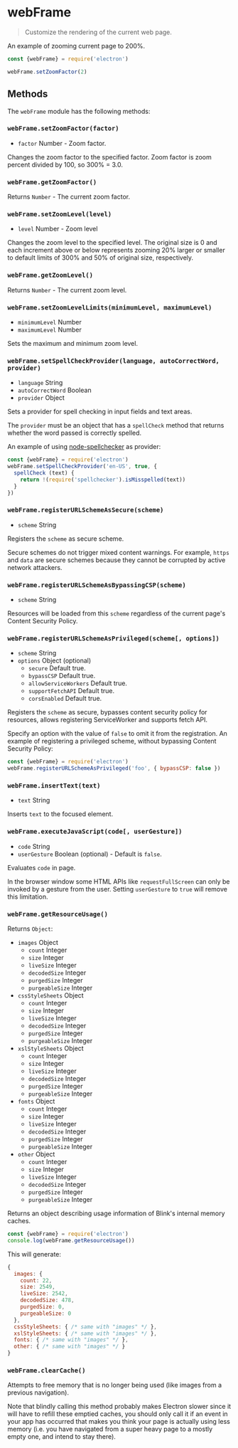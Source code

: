 # webFrame

> Customize the rendering of the current web page.

An example of zooming current page to 200%.

```javascript
const {webFrame} = require('electron')

webFrame.setZoomFactor(2)
```

## Methods

The `webFrame` module has the following methods:

### `webFrame.setZoomFactor(factor)`

* `factor` Number - Zoom factor.

Changes the zoom factor to the specified factor. Zoom factor is
zoom percent divided by 100, so 300% = 3.0.

### `webFrame.getZoomFactor()`

Returns `Number` - The current zoom factor.

### `webFrame.setZoomLevel(level)`

* `level` Number - Zoom level

Changes the zoom level to the specified level. The original size is 0 and each
increment above or below represents zooming 20% larger or smaller to default
limits of 300% and 50% of original size, respectively.

### `webFrame.getZoomLevel()`

Returns `Number` - The current zoom level.

### `webFrame.setZoomLevelLimits(minimumLevel, maximumLevel)`

* `minimumLevel` Number
* `maximumLevel` Number

Sets the maximum and minimum zoom level.

### `webFrame.setSpellCheckProvider(language, autoCorrectWord, provider)`

* `language` String
* `autoCorrectWord` Boolean
* `provider` Object

Sets a provider for spell checking in input fields and text areas.

The `provider` must be an object that has a `spellCheck` method that returns
whether the word passed is correctly spelled.

An example of using [node-spellchecker][spellchecker] as provider:

```javascript
const {webFrame} = require('electron')
webFrame.setSpellCheckProvider('en-US', true, {
  spellCheck (text) {
    return !(require('spellchecker').isMisspelled(text))
  }
})
```

### `webFrame.registerURLSchemeAsSecure(scheme)`

* `scheme` String

Registers the `scheme` as secure scheme.

Secure schemes do not trigger mixed content warnings. For example, `https` and
`data` are secure schemes because they cannot be corrupted by active network
attackers.

### `webFrame.registerURLSchemeAsBypassingCSP(scheme)`

* `scheme` String

Resources will be loaded from this `scheme` regardless of the current page's
Content Security Policy.

### `webFrame.registerURLSchemeAsPrivileged(scheme[, options])`

* `scheme` String
* `options` Object (optional)
  * `secure` Default true.
  * `bypassCSP` Default true.
  * `allowServiceWorkers` Default true.
  * `supportFetchAPI` Default true.
  * `corsEnabled` Default true.

Registers the `scheme` as secure, bypasses content security policy for resources,
allows registering ServiceWorker and supports fetch API.

Specify an option with the value of `false` to omit it from the registration.
An example of registering a privileged scheme, without bypassing Content Security Policy:

```javascript
const {webFrame} = require('electron')
webFrame.registerURLSchemeAsPrivileged('foo', { bypassCSP: false })
```

### `webFrame.insertText(text)`

* `text` String

Inserts `text` to the focused element.

### `webFrame.executeJavaScript(code[, userGesture])`

* `code` String
* `userGesture` Boolean (optional) - Default is `false`.

Evaluates `code` in page.

In the browser window some HTML APIs like `requestFullScreen` can only be
invoked by a gesture from the user. Setting `userGesture` to `true` will remove
this limitation.

### `webFrame.getResourceUsage()`

Returns `Object`:
* `images` Object
  * `count` Integer
  * `size` Integer
  * `liveSize` Integer
  * `decodedSize` Integer
  * `purgedSize` Integer
  * `purgeableSize` Integer
* `cssStyleSheets` Object
  * `count` Integer
  * `size` Integer
  * `liveSize` Integer
  * `decodedSize` Integer
  * `purgedSize` Integer
  * `purgeableSize` Integer
* `xslStyleSheets` Object
  * `count` Integer
  * `size` Integer
  * `liveSize` Integer
  * `decodedSize` Integer
  * `purgedSize` Integer
  * `purgeableSize` Integer
* `fonts` Object
  * `count` Integer
  * `size` Integer
  * `liveSize` Integer
  * `decodedSize` Integer
  * `purgedSize` Integer
  * `purgeableSize` Integer
* `other` Object
  * `count` Integer
  * `size` Integer
  * `liveSize` Integer
  * `decodedSize` Integer
  * `purgedSize` Integer
  * `purgeableSize` Integer

Returns an object describing usage information of Blink's internal memory
caches.

```javascript
const {webFrame} = require('electron')
console.log(webFrame.getResourceUsage())
```

This will generate:

```javascript
{
  images: {
    count: 22,
    size: 2549,
    liveSize: 2542,
    decodedSize: 478,
    purgedSize: 0,
    purgeableSize: 0
  },
  cssStyleSheets: { /* same with "images" */ },
  xslStyleSheets: { /* same with "images" */ },
  fonts: { /* same with "images" */ },
  other: { /* same with "images" */ }
}
```

### `webFrame.clearCache()`

Attempts to free memory that is no longer being used (like images from a
previous navigation).

Note that blindly calling this method probably makes Electron slower since it
will have to refill these emptied caches, you should only call it if an event
in your app has occurred that makes you think your page is actually using less
memory (i.e. you have navigated from a super heavy page to a mostly empty one,
and intend to stay there).

[spellchecker]: https://github.com/atom/node-spellchecker
